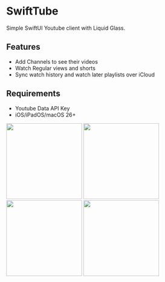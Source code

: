 # SwiftTube

Simple SwiftUI Youtube client with Liquid Glass.

## Features
- Add Channels to see their videos
- Watch Regular views and shorts
- Sync watch history and watch later playlists over iCloud

## Requirements
- Youtube Data API Key
- iOS/iPadOS/macOS 26+ 

<p float="left">
    <img src="https://github.com/user-attachments/assets/5bf6adc3-8ed0-4bb6-937c-9d3c42fa0535" width="200" />
    <img src="https://github.com/user-attachments/assets/8c4ad51a-5e6c-49cc-b68b-2361ac540ed1" width="200" />
    <img src="https://github.com/user-attachments/assets/20ec0903-220f-456c-bbc1-c49781b04667" width="200" />
    <img src="https://github.com/user-attachments/assets/38e0ea61-3a4f-47a4-983f-0c9828b2e636" width="200" />
</p>
